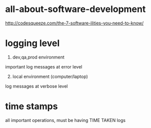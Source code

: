 # all-about-software-development

http://codesqueeze.com/the-7-software-ilities-you-need-to-know/


# logging level

1. dev,qa,prod environment

  important log messages at error level

2. local environment (computer/laptop)

  log messages at verbose level

# time stamps

  all important operations, must be having TIME TAKEN logs
  
  
